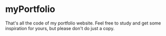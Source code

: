 # myPortfolio
That's all the code of my portfolio website. Feel free to study and get some inspiration for yours, but please don't do just a copy.

